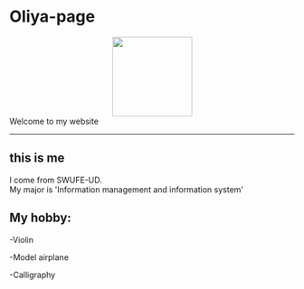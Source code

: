 # Oliya-page
<div align="center">
<img width="141" src="https://i1.sndcdn.com/artworks-000511870467-i1lqjg-t500x500.jpg">
</div>
Welcome to my website

************
## this is me
I come from SWUFE-UD.  
My major is 'Information management and information system'

## My hobby:
-Violin  

-Model airplane  

-Calligraphy  


 
